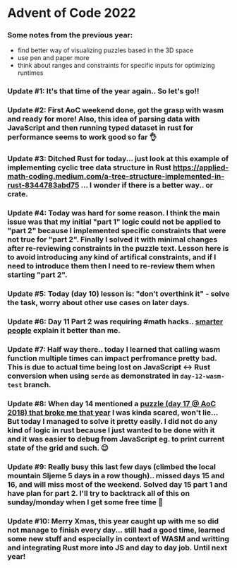 # Advent of Code 2022

### Some notes from the previous year:
* find better way of visualizing puzzles based in the 3D space
* use pen and paper more
* think about ranges and constraints for specific inputs for optimizing runtimes

### Update #1: It's that time of the year again.. So let's go!!
### Update #2: First AoC weekend done, got the grasp with wasm and ready for more! Also, this idea of parsing data with JavaScript and then running typed dataset in rust for performance seems to work good so far 👌
### Update #3: Ditched Rust for today... just look at this example of implementing cyclic tree data structure in Rust https://applied-math-coding.medium.com/a-tree-structure-implemented-in-rust-8344783abd75 ... I wonder if there is a better way.. or crate.
### Update #4: Today was hard for some reason. I think the main issue was that my initial "part 1" logic could not be applied to "part 2" because I implemented specific constraints that were not true for "part 2". Finally I solved it with minimal changes after re-reviewing constraints in the puzzle text. Lesson here is to avoid introducing any kind of artifical constraints, and if I need to introduce them then I need to re-review them when starting "part 2".
### Update #5: Today (day 10) lesson is: "don't overthink it" - solve the task, worry about other use cases on later days.
### Update #6: Day 11 Part 2 was requiring #math hacks.. [smarter people](https://www.reddit.com/r/adventofcode/comments/zifqmh/2022_day_11_solutions/) explain it better than me.
### Update #7: Half way there.. today I learned that calling wasm function multiple times can impact perfromance pretty bad. This is due to actual time being lost on JavaScript <-> Rust conversion when using `serde` as demonstrated in `day-12-wasm-test` branch.
### Update #8: When day 14 mentioned a [puzzle (day 17 @ AoC 2018) that broke me that year](https://github.com/capJavert/advent-of-code-2018#update-8-nope-this-week-is-even-harder-this-year-puzzles-really-have-some-complex-problems-its-starting-to-take-too-much-time-per-day-finished-day-18-though-barely-ohhh) I was kinda scared, won't lie... But today I managed to solve it pretty easily. I did not do any kind of logic in rust because I just wanted to be done with it and it was easier to debug from JavaScript eg. to print current state of the grid and such. :relieved:
### Update #9: Really busy this last few days (climbed the local mountain Sljeme 5 days in a row though).. missed days 15 and 16, and will miss most of the weekend. Solved day 15 part 1 and have plan for part 2. I'll try to backtrack all of this on sunday/monday when I get some free time 👐
### Update #10: Merry Xmas, this year caught up with me so did not manage to finish every day... still had a good time, learned some new stuff and especially in context of WASM and writting and integrating Rust more into JS and day to day job. Until next year! 
